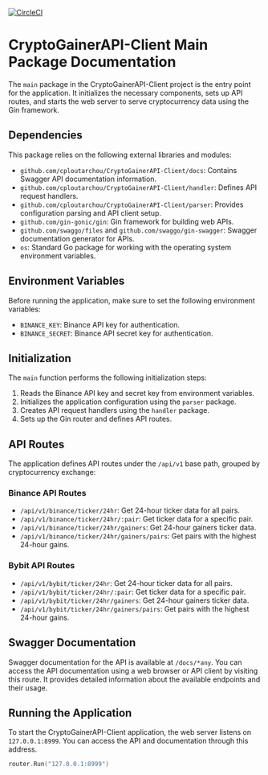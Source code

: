 [![CircleCI](https://dl.circleci.com/status-badge/img/circleci/8xWFaF83UGzqoLTaHXvpfe/4s2uuhZWD7k4mWZyLdaqAG/tree/master.svg?style=svg&circle-token=e1b94e95b1d6be48caf5affe186bdeb0dba2a111)](https://dl.circleci.com/status-badge/redirect/circleci/8xWFaF83UGzqoLTaHXvpfe/4s2uuhZWD7k4mWZyLdaqAG/tree/master)
# CryptoGainerAPI-Client Main Package Documentation

The `main` package in the CryptoGainerAPI-Client project is the entry point for the application. It initializes the necessary components, sets up API routes, and starts the web server to serve cryptocurrency data using the Gin framework.

## Dependencies

This package relies on the following external libraries and modules:

- `github.com/cploutarchou/CryptoGainerAPI-Client/docs`: Contains Swagger API documentation information.
- `github.com/cploutarchou/CryptoGainerAPI-Client/handler`: Defines API request handlers.
- `github.com/cploutarchou/CryptoGainerAPI-Client/parser`: Provides configuration parsing and API client setup.
- `github.com/gin-gonic/gin`: Gin framework for building web APIs.
- `github.com/swaggo/files` and `github.com/swaggo/gin-swagger`: Swagger documentation generator for APIs.
- `os`: Standard Go package for working with the operating system environment variables.

## Environment Variables

Before running the application, make sure to set the following environment variables:

- `BINANCE_KEY`: Binance API key for authentication.
- `BINANCE_SECRET`: Binance API secret key for authentication.

## Initialization

The `main` function performs the following initialization steps:

1. Reads the Binance API key and secret key from environment variables.
2. Initializes the application configuration using the `parser` package.
3. Creates API request handlers using the `handler` package.
4. Sets up the Gin router and defines API routes.

## API Routes

The application defines API routes under the `/api/v1` base path, grouped by cryptocurrency exchange:

### Binance API Routes

- `/api/v1/binance/ticker/24hr`: Get 24-hour ticker data for all pairs.
- `/api/v1/binance/ticker/24hr/:pair`: Get ticker data for a specific pair.
- `/api/v1/binance/ticker/24hr/gainers`: Get 24-hour gainers ticker data.
- `/api/v1/binance/ticker/24hr/gainers/pairs`: Get pairs with the highest 24-hour gains.

### Bybit API Routes

- `/api/v1/bybit/ticker/24hr`: Get 24-hour ticker data for all pairs.
- `/api/v1/bybit/ticker/24hr/:pair`: Get ticker data for a specific pair.
- `/api/v1/bybit/ticker/24hr/gainers`: Get 24-hour gainers ticker data.
- `/api/v1/bybit/ticker/24hr/gainers/pairs`: Get pairs with the highest 24-hour gains.

## Swagger Documentation

Swagger documentation for the API is available at `/docs/*any`. You can access the API documentation using a web browser or API client by visiting this route. It provides detailed information about the available endpoints and their usage.

## Running the Application

To start the CryptoGainerAPI-Client application, the web server listens on `127.0.0.1:8999`. You can access the API and documentation through this address.

```go
router.Run("127.0.0.1:8999")
